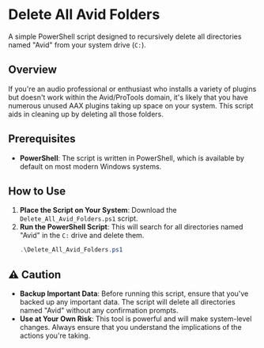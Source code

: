 # Delete All Avid Folders

A simple PowerShell script designed to recursively delete all directories named "Avid" from your system drive (`C:`).

## Overview

If you're an audio professional or enthusiast who installs a variety of plugins but doesn't work within the Avid/ProTools domain, it's likely that you have numerous unused AAX plugins taking up space on your system. This script aids in cleaning up by deleting all those folders.

## Prerequisites

- **PowerShell**: The script is written in PowerShell, which is available by default on most modern Windows systems.

## How to Use

1. **Place the Script on Your System**: Download the `Delete_All_Avid_Folders.ps1` script.
2. **Run the PowerShell Script**: This will search for all directories named "Avid" in the `C:` drive and delete them.
    ```powershell
    .\Delete_All_Avid_Folders.ps1
    ```

## ⚠️ Caution

- **Backup Important Data**: Before running this script, ensure that you've backed up any important data. The script will delete all directories named "Avid" without any confirmation prompts.
- **Use at Your Own Risk**: This tool is powerful and will make system-level changes. Always ensure that you understand the implications of the actions you're taking.

